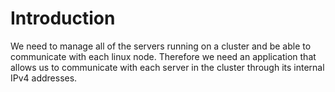 # Introduction

We need to manage all of the servers running on a cluster and be able to communicate with each linux node. Therefore we need an application that allows us to communicate with each server in the cluster through its internal IPv4 addresses. 
